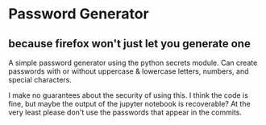 # Password Generator
## because firefox won't just let you generate one

A simple password generator using the python secrets module. Can create passwords with or without uppercase & lowercase letters, numbers, and special characters.

I make no guarantees about the security of using this. I think the code is fine, but maybe the output of the jupyter notebook is recoverable? At the very least please don't use the passwords that appear in the commits.